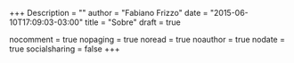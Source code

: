 +++
Description = ""
author = "Fabiano Frizzo"
date = "2015-06-10T17:09:03-03:00"
title = "Sobre"
draft = true

nocomment = true
nopaging = true
noread = true
noauthor = true
nodate = true
socialsharing = false
+++
